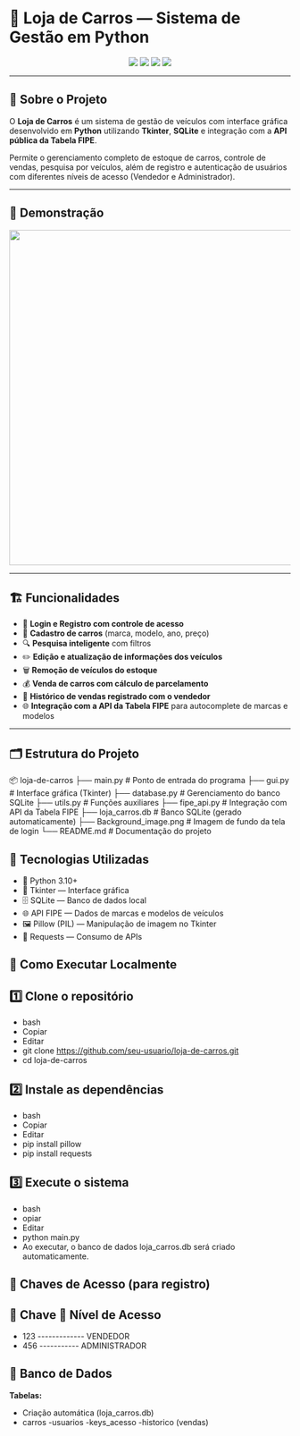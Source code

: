 # 🚗 Loja de Carros — Sistema de Gestão em Python

<p align="center">
  <img src="https://img.shields.io/badge/Python-3.10+-blue?style=for-the-badge&logo=python" />
  <img src="https://img.shields.io/badge/Tkinter-GUI-lightgrey?style=for-the-badge" />
  <img src="https://img.shields.io/badge/SQLite-Database-003B57?style=for-the-badge&logo=sqlite" />
  <img src="https://img.shields.io/badge/API-FIPE-blueviolet?style=for-the-badge" />
</p>

---

## 🎯 **Sobre o Projeto**

O **Loja de Carros** é um sistema de gestão de veículos com interface gráfica desenvolvido em **Python** utilizando **Tkinter**, **SQLite** e integração com a **API pública da Tabela FIPE**.

Permite o gerenciamento completo de estoque de carros, controle de vendas, pesquisa por veículos, além de registro e autenticação de usuários com diferentes níveis de acesso (Vendedor e Administrador).

---

## 📸 **Demonstração**

<p align="center">
  <img src="https://user-images.githubusercontent.com/yourimage.png" width="600"/>
</p>

---

## 🏗️ **Funcionalidades**

- 🔑 **Login e Registro com controle de acesso**
- 🚗 **Cadastro de carros** (marca, modelo, ano, preço)
- 🔍 **Pesquisa inteligente** com filtros
- ✏️ **Edição e atualização de informações dos veículos**
- 🗑️ **Remoção de veículos do estoque**
- 💰 **Venda de carros com cálculo de parcelamento**
- 📜 **Histórico de vendas registrado com o vendedor**
- 🌐 **Integração com a API da Tabela FIPE** para autocomplete de marcas e modelos

---

## 🗂️ **Estrutura do Projeto**


📦 loja-de-carros
├── main.py               # Ponto de entrada do programa
├── gui.py                # Interface gráfica (Tkinter)
├── database.py           # Gerenciamento do banco SQLite
├── utils.py              # Funções auxiliares
├── fipe_api.py           # Integração com API da Tabela FIPE
├── loja_carros.db        # Banco SQLite (gerado automaticamente)
├── Background_image.png  # Imagem de fundo da tela de login
└── README.md             # Documentação do projeto


## 🔧 **Tecnologias Utilizadas**

- 🐍 Python 3.10+
- 🎨 Tkinter — Interface gráfica
- 🗄️ SQLite — Banco de dados local
- 🌐 API FIPE — Dados de marcas e modelos de veículos
- 🖼️ Pillow (PIL) — Manipulação de imagem no Tkinter
- 🔗 Requests — Consumo de APIs


## 🚀 **Como Executar Localmente** 

## 1️⃣ **Clone o repositório**
- bash
- Copiar
- Editar
- git clone https://github.com/seu-usuario/loja-de-carros.git
- cd loja-de-carros
 
## 2️⃣ **Instale as dependências**
- bash
- Copiar
- Editar
- pip install pillow
- pip install requests

## 3️⃣ **Execute o sistema**
- bash
- opiar
- Editar
- python main.py
- Ao executar, o banco de dados loja_carros.db será criado automaticamente.

## 🔑 **Chaves de Acesso (para registro)**
## 🔑 **Chave	🔐 Nível de Acesso**
- 123  -------------  VENDEDOR
- 456  -----------  ADMINISTRADOR

## 🏦 **Banco de Dados**
**Tabelas:**
- Criação automática (loja_carros.db)
- carros
-usuarios
-keys_acesso
-historico (vendas)

```plaintext
